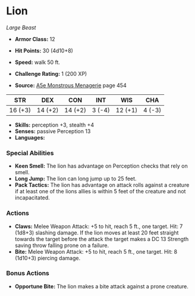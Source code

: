 # Lion

*Large* *Beast*

- **Armor Class:** 12
- **Hit Points:** 30 (4d10+8)
- **Speed:** walk 50 ft.

- **Challenge Rating:** 1 (200 XP)
- **Source:** [A5e Monstrous Menagerie](https://enpublishingrpg.com/products/level-up-monstrous-menagerie-a5e) page 454

| STR | DEX | CON | INT | WIS | CHA |
| --- | --- | --- | --- | --- | --- |
| 16 (+3) | 14 (+2) | 14 (+2) | 3 (-4) | 12 (+1) | 4 (-3) |

- **Skills:** perception +3, stealth +4
- **Senses:** passive Perception 13
- **Languages:** 

### Special Abilities

- **Keen Smell:** The lion has advantage on Perception checks that rely on smell.
- **Long Jump:** The lion can long jump up to 25 feet.
- **Pack Tactics:** The lion has advantage on attack rolls against a creature if at least one of the lions allies is within 5 feet of the creature and not incapacitated.

### Actions

- **Claws:** Melee Weapon Attack: +5 to hit, reach 5 ft., one target. Hit: 7 (1d8+3) slashing damage. If the lion moves at least 20 feet straight towards the target before the attack  the target makes a DC 13 Strength saving throw  falling prone on a failure.
- **Bite:** Melee Weapon Attack: +5 to hit, reach 5 ft., one target. Hit: 8 (1d10+3) piercing damage.

### Bonus Actions

- **Opportune Bite:** The lion makes a bite attack against a prone creature.


